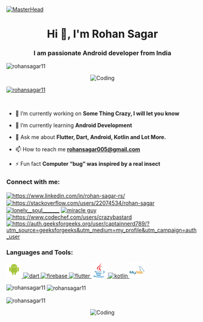 [![MasterHead](https://1.bp.blogspot.com/-7A4WynwLsMw/XbBpCXG8fHI/AAAAAAAAMt4/uOa1bpLskYgrwGbllhSu2SDj_Mig8SXJQCLcBGAsYHQ/s1600/2000_600px.gif)](https://rishavchanda.io)
<h1 align="center">Hi 👋, I'm Rohan Sagar</h1>
<h3 align="center">I am passionate Android developer from India</h3>

<p align="left"> <img src="https://komarev.com/ghpvc/?username=rohansagar11&label=Profile%20views&color=0e75b6&style=flat" alt="rohansagar11" /> </p>

<p align = "center">
<img alt="Coding" width="400" src="https://media.giphy.com/media/l0HlNaQ6gWfllcjDO/giphy.gif">
</p>

<p align="left"> <a href="https://github.com/ryo-ma/github-profile-trophy"><img src="https://github-profile-trophy.vercel.app/?username=rohansagar11" alt="rohansagar11" /></a> </p>

<p align="left"> <a href="https://twitter.com/" target="blank"><img src="https://img.shields.io/twitter/follow/?logo=twitter&style=for-the-badge" alt="" /></a> </p>

- 🔭 I’m currently working on **Some Thing Crazy, I will let you know**

- 🌱 I’m currently learning **Android Development**

- 💬 Ask me about **Flutter, Dart, Android, Kotlin and Lot More.**

- 📫 How to reach me **rohansagar005@gmail.com**

- ⚡ Fun fact **Computer “bug” was inspired by a real insect**

<h3 align="left">Connect with me:</h3>
<p align="left">
<a href="https://linkedin.com/in/https://www.linkedin.com/in/rohan-sagar-rs/" target="blank"><img align="center" src="https://raw.githubusercontent.com/rahuldkjain/github-profile-readme-generator/master/src/images/icons/Social/linked-in-alt.svg" alt="https://www.linkedin.com/in/rohan-sagar-rs/" height="30" width="40" /></a>
<a href="https://stackoverflow.com/users/https://stackoverflow.com/users/22074534/rohan-sagar" target="blank"><img align="center" src="https://raw.githubusercontent.com/rahuldkjain/github-profile-readme-generator/master/src/images/icons/Social/stack-overflow.svg" alt="https://stackoverflow.com/users/22074534/rohan-sagar" height="30" width="40" /></a>
<a href="https://instagram.com/lonely__soul_______" target="blank"><img align="center" src="https://raw.githubusercontent.com/rahuldkjain/github-profile-readme-generator/master/src/images/icons/Social/instagram.svg" alt="lonely__soul_______" height="30" width="40" /></a>
<a href="https://www.youtube.com/c/miracle guy" target="blank"><img align="center" src="https://raw.githubusercontent.com/rahuldkjain/github-profile-readme-generator/master/src/images/icons/Social/youtube.svg" alt="miracle guy" height="30" width="40" /></a>
<a href="https://www.codechef.com/users/https://www.codechef.com/users/crazybastard" target="blank"><img align="center" src="https://cdn.jsdelivr.net/npm/simple-icons@3.1.0/icons/codechef.svg" alt="https://www.codechef.com/users/crazybastard" height="30" width="40" /></a>
<a href="https://auth.geeksforgeeks.org/user/https://auth.geeksforgeeks.org/user/captainnerd789/?utm_source=geeksforgeeks&utm_medium=my_profile&utm_campaign=auth_user" target="blank"><img align="center" src="https://raw.githubusercontent.com/rahuldkjain/github-profile-readme-generator/master/src/images/icons/Social/geeks-for-geeks.svg" alt="https://auth.geeksforgeeks.org/user/captainnerd789/?utm_source=geeksforgeeks&utm_medium=my_profile&utm_campaign=auth_user" height="30" width="40" /></a>
</p>

<h3 align="left">Languages and Tools:</h3>
<p align="left"> <a href="https://developer.android.com" target="_blank" rel="noreferrer"> <img src="https://raw.githubusercontent.com/devicons/devicon/master/icons/android/android-original-wordmark.svg" alt="android" width="40" height="40"/> </a> <a href="https://dart.dev" target="_blank" rel="noreferrer"> <img src="https://www.vectorlogo.zone/logos/dartlang/dartlang-icon.svg" alt="dart" width="40" height="40"/> </a> <a href="https://firebase.google.com/" target="_blank" rel="noreferrer"> <img src="https://www.vectorlogo.zone/logos/firebase/firebase-icon.svg" alt="firebase" width="40" height="40"/> </a> <a href="https://flutter.dev" target="_blank" rel="noreferrer"> <img src="https://www.vectorlogo.zone/logos/flutterio/flutterio-icon.svg" alt="flutter" width="40" height="40"/> </a> <a href="https://www.java.com" target="_blank" rel="noreferrer"> <img src="https://raw.githubusercontent.com/devicons/devicon/master/icons/java/java-original.svg" alt="java" width="40" height="40"/> </a> <a href="https://kotlinlang.org" target="_blank" rel="noreferrer"> <img src="https://www.vectorlogo.zone/logos/kotlinlang/kotlinlang-icon.svg" alt="kotlin" width="40" height="40"/> </a> <a href="https://www.mysql.com/" target="_blank" rel="noreferrer"> <img src="https://raw.githubusercontent.com/devicons/devicon/master/icons/mysql/mysql-original-wordmark.svg" alt="mysql" width="40" height="40"/> </a> </p>

<p><img align="left" src="https://github-readme-stats.vercel.app/api/top-langs?username=rohansagar11&show_icons=true&locale=en&layout=compact" alt="rohansagar11" /></p>

<p>&nbsp;<img align="center" src="https://github-readme-stats.vercel.app/api?username=rohansagar11&show_icons=true&locale=en" alt="rohansagar11" /></p>

<p><img align="center" src="https://github-readme-streak-stats.herokuapp.com/?user=rohansagar11&" alt="rohansagar11" /></p>
<p align = "center">
<img alt="Coding" width="500" height = "400" src="https://media.giphy.com/media/llarwdtFqG63IlqUR1/giphy.gif">
</p>
